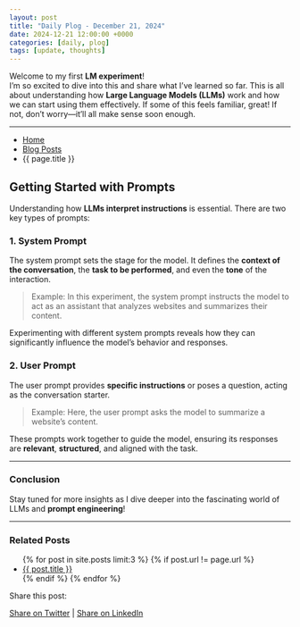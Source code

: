 ```yaml
---
layout: post
title: "Daily Plog - December 21, 2024"
date: 2024-12-21 12:00:00 +0000
categories: [daily, plog]
tags: [update, thoughts]
---
```


Welcome to my first **LM experiment**!  
I’m so excited to dive into this and share what I’ve learned so far. This is all about understanding how **Large Language Models (LLMs)** work and how we can start using them effectively. If some of this feels familiar, great! If not, don’t worry—it’ll all make sense soon enough.

---

<nav aria-label="Breadcrumb" class="breadcrumb">
  <ul>
    <li><a href="{{ site.baseurl }}/">Home</a></li>
    <li><a href="{{ site.baseurl }}/posts/">Blog Posts</a></li>
    <li>{{ page.title }}</li>
  </ul>
</nav>

## Getting Started with Prompts

Understanding how **LLMs interpret instructions** is essential. There are two key types of prompts:

### 1. System Prompt
The system prompt sets the stage for the model. It defines the **context of the conversation**, the **task to be performed**, and even the **tone** of the interaction. 

> Example: In this experiment, the system prompt instructs the model to act as an assistant that analyzes websites and summarizes their content.

Experimenting with different system prompts reveals how they can significantly influence the model’s behavior and responses.

### 2. User Prompt
The user prompt provides **specific instructions** or poses a question, acting as the conversation starter. 

> Example: Here, the user prompt asks the model to summarize a website’s content.

These prompts work together to guide the model, ensuring its responses are **relevant**, **structured**, and aligned with the task.

---

### Conclusion

Stay tuned for more insights as I dive deeper into the fascinating world of LLMs and **prompt engineering**!

---

<section>
  <h3>Related Posts</h3>
  <ul>
    {% for post in site.posts limit:3 %}
    {% if post.url != page.url %}
    <li><a href="{{ post.url | relative_url }}">{{ post.title }}</a></li>
    {% endif %}
    {% endfor %}
  </ul>
</section>

<div class="social-sharing">
  <p>Share this post:</p>
  <a href="https://twitter.com/intent/tweet?text={{ page.title }}&url={{ site.url }}{{ page.url }}" target="_blank">Share on Twitter</a> |
  <a href="https://www.linkedin.com/shareArticle?mini=true&url={{ site.url }}{{ page.url }}&title={{ page.title }}" target="_blank">Share on LinkedIn</a>
</div>
